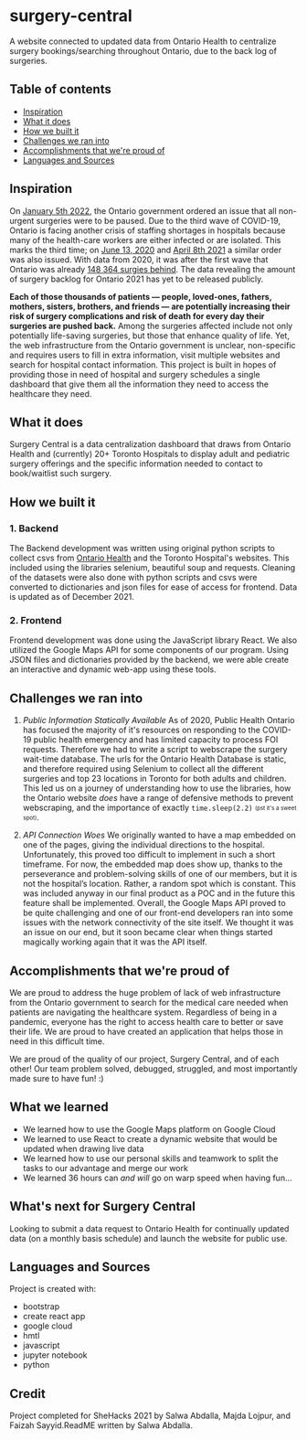 # surgery-central
A website connected to updated data from Ontario Health to centralize surgery bookings/searching throughout Ontario, due to the back log of surgeries.

## Table of contents
* [Inspiration](#inspiration)
* [What it does](#what-it-does)
* [How we built it](#how-we-built-it)
* [Challenges we ran into](#challenges-we-ran-into)
* [Accomplishments that we're proud of](#accomplishments-that-we're-proud-of)
* [Languages and Sources](#languages-and-sources)

## Inspiration
On [January 5th 2022](https://toronto.ctvnews.ca/ontario-pauses-non-urgent-surgeries-starting-jan-5-to-deal-with-omicron-surge-1.5726316), the Ontario government ordered an issue that all non-urgent surgeries were to be paused. Due to the third wave of COVID-19, Ontario is facing another crisis of staffing shortages in hospitals because many of the health-care workers are either infected or are isolated. This marks the third time; on [June 13, 2020](https://www.ncbi.nlm.nih.gov/pmc/articles/PMC7647484/) and [April 8th 2021](https://www.cbc.ca/news/canada/toronto/covid-19-ontario-hospitals-elective-surgery-icu-patients-1.5980755) a similar order was also issued. With data from 2020, it was after the first wave that Ontario was already [148 364 surgies behind](https://www.ncbi.nlm.nih.gov/pmc/articles/PMC7647484/). The data revealing the amount of surgery backlog for Ontario 2021 has yet to be released publicly.

**Each of those thousands of patients — people, loved-ones, fathers, mothers, sisters, brothers, and friends — are potentially increasing their risk of surgery complications and risk of death for every day their surgeries are pushed back.** Among the surgeries affected include not only potentially life-saving surgeries, but those that enhance quality of life. Yet, the web infrastructure from the Ontario government is unclear, non-specific and requires users to fill in extra information, visit multiple websites and search for hospital contact information. This project is built in hopes of providing those in need of hospital and surgery schedules a single dashboard that give them all the information they need to access the healthcare they need.


## What it does
Surgery Central is a data centralization dashboard that draws from Ontario Health and (currently) 20+ Toronto Hospitals to display adult and pediatric surgery offerings and the specific information needed to contact to book/waitlist such surgery. 

## How we built it

### 1. Backend
The Backend development was written using original python scripts to collect csvs from [Ontario Health](https://www.ontariohealth.ca/our-work/public-reporting/wait-times) and the Toronto Hospital's websites. This included using the libraries selenium, beautiful soup and requests. Cleaning of the datasets were also done with python scripts and csvs were converted to dictionaries and json files for ease of access for frontend. Data is updated as of December 2021.

### 2. Frontend
Frontend development was done using the JavaScript library React. We also utilized the Google Maps API for some components of our program. Using JSON files and dictionaries provided by the backend, we were able create an interactive and dynamic web-app using these tools.

## Challenges we ran into
1. *Public Information Statically Available*
As of 2020, Public Health Ontario has focused the majority of it's resources on responding to the COVID-19 public health emergency and has limited capacity to process FOI requests. Therefore we had to write a script to webscrape the surgery wait-time database.
The urls for the Ontario Health Database is static, and therefore required using Selenium to collect all the different surgeries and top 23 locations in Toronto for both adults and children. This led us on a journey of understanding how to use the libraries, how the Ontario website *does* have a range of defensive methods to prevent webscraping, and the importance of exactly ``time.sleep(2.2)`` <sub><sup> (pst it's a sweet spot)</sup></sub>.

2. *API Connection Woes* 
We originally wanted to have a map embedded on one of the pages, giving the individual directions to the hospital. Unfortunately, this proved too difficult to implement in such a short timeframe. For now, the embedded map does show up, thanks to the perseverance and problem-solving skills of one of our members, but it is not the hospital’s location. Rather, a random spot which is constant. This was included anyway in our final product as a POC and in the future this feature shall be implemented. Overall, the Google Maps API proved to be quite challenging and one of our front-end developers ran into some issues with the network connectivity of the site itself. We thought it was an issue on our end, but it soon became clear when things started magically working again that it was the API itself. 

## Accomplishments that we're proud of
We are proud to address the huge problem of lack of web infrastructure from the Ontario government to search for the medical care needed when patients are navigating the healthcare system. Regardless of being in a pandemic, everyone has the right to access health care to better or save their life. We are proud to have created an application that helps those in need in this difficult time.

We are proud of the quality of our project, Surgery Central, and of each other! Our team problem solved, debugged, struggled, and most importantly made sure to have fun! :)

## What we learned
- We learned how to use the Google Maps platform on Google Cloud
- We learned to use React to create a dynamic website that would be updated when drawing live data
- We learned how to use our personal skills and teamwork to split the tasks to our advantage and merge our work 
- We learned 36 hours can *and will* go on warp speed when having fun...

## What's next for Surgery Central 
Looking to submit a data request to Ontario Health for continually updated data (on a monthly basis schedule) and launch the website for public use.

## Languages and Sources
Project is created with:
* bootstrap
* create react app
* google cloud
* hmtl
* javascript
* jupyter notebook
* python
	
## Credit
Project completed for SheHacks 2021 by Salwa Abdalla, Majda Lojpur, and Faizah Sayyid.ReadME written by Salwa Abdalla.
